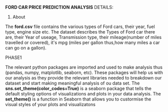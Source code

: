 **FORD CAR PRICE PREDICTION ANALYSIS**
DETAILS:
1. About


The **ford.csv** file contains the various types of Ford cars, their year, fuel type, engine size etc.
The dataset describes the Types of Ford car there are, their Year of useage, Transmission type, their mileage(number of miles travelled or covered), it's mpg (miles per gallon thus,how many miles a car can go on a gallon).

PHASE1

The relevant python packages are imported and used to make analysis thus (pandas, numpy, matplotlib, seaborn, etc). These packages will help us with our analysis as they provide the relevant libraries needed to breakdown our dataset and start making meaningful analysis of ou data set.
The **sns.set_theme(color_codes=True)** is a seaborn package that tells the default styling options of visualizations and plots in your data analysis.
The **set_theme()** is a function in Seaborn that allows you to custormise the visual styles of your plots and visualizatons 
